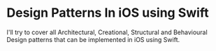 # Design Patterns In iOS using Swift
I'll try to cover all Architectural, Creational, Structural and Behavioural Design patterns that can be implemented in iOS using Swift.
